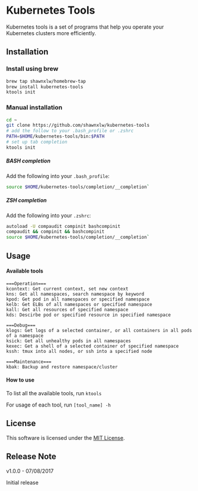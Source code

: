 # Kubernetes Tools

Kubernetes tools is a set of programs that help you operate your Kubernetes clusters more efficiently.


## Installation

### Install using brew
```sh
brew tap shawnxlw/homebrew-tap
brew install kubernetes-tools
ktools init
```

### Manual installation
```sh
cd ~
git clone https://github.com/shawnxlw/kubernetes-tools
# add the follow to your .bash_profile or .zshrc
PATH=$HOME/kubernetes-tools/bin:$PATH
# set up tab completion
ktools init
```

##### BASH completion
Add the following into your `.bash_profile`:  
```sh
source $HOME/kubernetes-tools/completion/__completion`
```

##### ZSH completion
Add the following into your `.zshrc`:  
```sh
autoload -U compaudit compinit bashcompinit
compaudit && compinit && bashcompinit
source $HOME/kubernetes-tools/completion/__completion`
```

## Usage

#### Available tools
```
===Operation===
kcontext: Get current context, set new context
kns: Get all namespaces, search namespace by keyword
kpod: Get pod in all namespaces or specified namespace
kelb: Get ELBs of all namespaces or specified namespace
kall: Get all resources of specified namespace
kds: Descirbe pod or specified resource in specified namespace

===Debug===
klogs: Get logs of a selected container, or all containers in all pods of a namespace
ksick: Get all unhealthy pods in all namespaces
kexec: Get a shell of a selected container of specified namespace
kssh: tmux into all nodes, or ssh into a specified node

===Maintenance===
kbak: Backup and restore namespace/cluster
```

#### How to use
To list all the available tools, run ```ktools```

For usage of each tool, run ```[tool_name] -h```

## License
This software is licensed under the [MIT License](https://opensource.org/licenses/MIT).

## Release Note
v1.0.0 - 07/08/2017

Initial release
